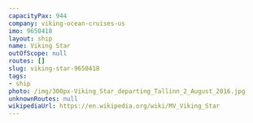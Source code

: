 ```yaml
---
capacityPax: 944
company: viking-ocean-cruises-us
imo: 9650418
layout: ship
name: Viking Star
outOfScope: null
routes: []
slug: viking-star-9650418
tags:
- ship
photo: /img/300px-Viking_Star_departing_Tallinn_2_August_2016.jpg
unknownRoutes: null
wikipediaUrl: https://en.wikipedia.org/wiki/MV_Viking_Star
---
```

